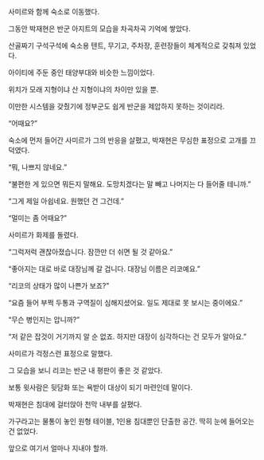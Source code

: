 사미르와 함께 숙소로 이동했다.

그동안 박재현은 반군 아지트의 모습을 차곡차곡 기억에 쌓았다.

산골짜기 구석구석에 숙소용 텐트, 무기고, 주차장, 훈련장들이 체계적으로 갖춰져 있었다.

아이티에 주둔 중인 태양부대와 비슷한 느낌이었다.

위치가 모래 지형이냐 산 지형이냐의 차이만 있을 뿐.

이만한 시스템을 갖췄기에 정부군도 쉽게 반군을 제압하지 못하는 것이리라.

“어때요?”

숙소에 먼저 들어간 사미르가 그의 반응을 살폈고, 박재현은 무심한 표정으로 고개를 끄덕였다.

“뭐, 나쁘지 않네요.”

“불편한 게 있으면 뭐든지 말해요. 도망치겠다는 말 빼고 나머지는 다 들어줄 테니까.”

“그게 제일 아쉽네요. 원했던 건 그건데.”

“멀미는 좀 어때요?”

사미르가 화제를 돌렸다.

“그럭저럭 괜찮아졌습니다. 잠깐만 더 쉬면 될 것 같아요.”

“좋아지는 대로 바로 대장님께 갈 겁니다. 대장님 이름은 리코예요.”

“리코의 상태가 많이 나쁜가 보죠?”

“요즘 들어 부쩍 두통과 구역질이 심해지셨어요. 일도 제대로 못 보시는 중이에요.”

“무슨 병인지는 압니까?”

“저 같은 잡것이 거기까지 알 순 없죠. 하지만 대장이 심각하다는 건 모두가 알아요.”

사미르가 걱정스런 표정으로 말했다.

그 모습을 보니 리코는 반군 내 평판이 좋은 것 같았다.

보통 윗사람은 뒷담화 또는 욕받이 대상이 되기 마련인데 말이다.

박재현은 침대에 걸터앉아 천막 내부를 살폈다.

가구라고는 물통이 놓인 원형 테이블, 1인용 침대뿐인 단출한 공간. 딱히 눈에 들어오는 건 없었다.

앞으로 여기서 얼마나 지내야 할까.